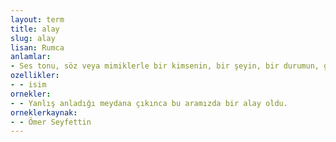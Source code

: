 ```yaml
---
layout: term
title: alay
slug: alay
lisan: Rumca
anlamlar:
- Ses tonu, söz veya mimiklerle bir kimsenin, bir şeyin, bir durumun, gülünç, kusurlu, eksik vb. yönlerini küçümseyerek eğlence konusu yapma, onu aşağılama veya gülünç duruma düşürme; gır gır
ozellikler:
- - isim
ornekler:
- - Yanlış anladığı meydana çıkınca bu aramızda bir alay oldu.
orneklerkaynak:
- - Ömer Seyfettin
---
```

